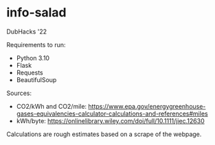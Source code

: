 # info-salad
DubHacks '22

Requirements to run:
* Python 3.10
* Flask
* Requests
* BeautifulSoup

Sources:
* CO2/kWh and CO2/mile: https://www.epa.gov/energygreenhouse-gases-equivalencies-calculator-calculations-and-references#miles
* kWh/byte: https://onlinelibrary.wiley.com/doi/full/10.1111/jiec.12630

Calculations are rough estimates based on a scrape of the webpage.
